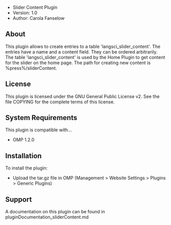 - Slider Content Plugin
- Version: 1.0
- Author: Carola Fanselow


About
-----
This plugin allows to create entries to a table 'langsci_slider_content'. The entries have a name and a content field. They can be ordered arbitrarily. The table 'langsci_slider_content' is used by the Home Plugin to get content for the slider on the home page. The path for creating new content is %press%/sliderContent.

License
-------
This plugin is licensed under the GNU General Public License v2. See the file
COPYING for the complete terms of this license.

System Requirements
-------------------
This plugin is compatible with...
 - OMP 1.2.0

Installation
------------
To install the plugin:
 - Upload the tar.gz file in OMP (Management > Website Settings > Plugins > Generic Plugins)


Support
---------------
A documentation on this plugin can be found in pluginDocumentation_sliderContent.md





